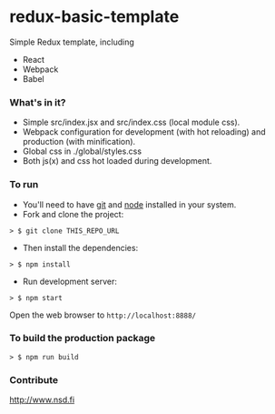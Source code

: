 # redux-basic-template
Simple Redux template, including

* React
* Webpack 
* Babel

### What's in it?

* Simple src/index.jsx and src/index.css (local module css).
* Webpack configuration for development (with hot reloading) and production (with minification).
* Global css in ./global/styles.css
* Both js(x) and css hot loaded during development.

### To run

* You'll need to have [git](https://git-scm.com/) and [node](https://nodejs.org/en/) installed in your system.
* Fork and clone the project:

```
> $ git clone THIS_REPO_URL
```

* Then install the dependencies:

```
> $ npm install
```

* Run development server:

```
> $ npm start
```

Open the web browser to `http://localhost:8888/`

### To build the production package

```
> $ npm run build
```

### Contribute

http://www.nsd.fi
